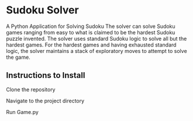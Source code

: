 # Sudoku Solver
A Python Application for Solving Sudoku
The solver can solve Sudoku games ranging from easy to what is claimed to be the hardest Sudoku puzzle invented. The solver uses standard Sudoku logic to solve all but the hardest games. For the hardest games and having exhausted standard logic, the solver maintains a stack of exploratory moves to attempt to solve the game.

## Instructions to Install
Clone the repository

Navigate to the project directory

Run Game.py
